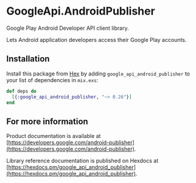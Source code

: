 # GoogleApi.AndroidPublisher

Google Play Android Developer API client library.

Lets Android application developers access their Google Play accounts.

## Installation

Install this package from [Hex](https://hex.pm) by adding
`google_api_android_publisher` to your list of dependencies in `mix.exs`:

```elixir
def deps do
  [{:google_api_android_publisher, "~> 0.26"}]
end
```

## For more information

Product documentation is available at [https://developers.google.com/android-publisher](https://developers.google.com/android-publisher).

Library reference documentation is published on Hexdocs at
[https://hexdocs.pm/google_api_android_publisher](https://hexdocs.pm/google_api_android_publisher).
